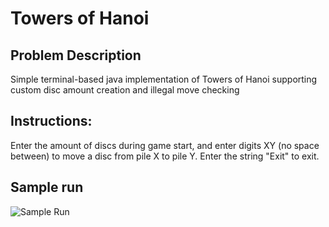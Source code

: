 # Towers of Hanoi

## Problem Description
Simple terminal-based java implementation of Towers of Hanoi supporting custom disc amount creation and illegal move checking

## Instructions:
Enter the amount of discs during game start, and enter digits XY (no space between) to move a disc from pile X to pile Y. Enter the string "Exit" to exit.

## Sample run
![Sample Run](image.png)